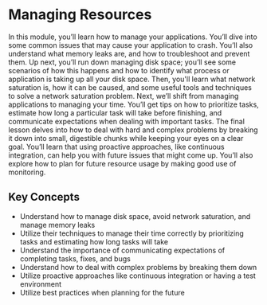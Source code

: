 # Managing Resources

In this module, you’ll learn how to manage your applications. You’ll dive into some common issues that may cause your application to crash. You’ll also understand what memory leaks are, and how to troubleshoot and prevent them. Up next, you’ll run down managing disk space; you’ll see some scenarios of how this happens and how to identify what process or application is taking up all your disk space. Then, you'll learn what network saturation is, how it can be caused, and some useful tools and techniques to solve a network saturation problem. Next, we’ll shift from managing applications to managing your time. You’ll get tips on how to prioritize tasks, estimate how long a particular task will take before finishing, and communicate expectations when dealing with important tasks. The final lesson delves into how to deal with hard and complex problems by breaking it down into small, digestible chunks while keeping your eyes on a clear goal. You’ll learn that using proactive approaches, like continuous integration, can help you with future issues that might come up. You’ll also explore how to plan for future resource usage by making good use of monitoring.

## Key Concepts
    
* Understand how to manage disk space, avoid network saturation, and manage memory leaks
* Utilize their techniques to manage their time correctly by prioritizing tasks and estimating how long tasks will take
* Understand the importance of communicating expectations of completing tasks, fixes, and bugs
* Understand how to deal with complex problems by breaking them down
* Utilize proactive approaches like continuous integration or having a test environment
* Utilize best practices when planning for the future